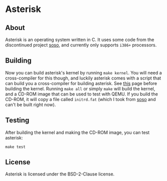 # Asterisk
## About
Asterisk is an operating system written in C. It uses some code from the discontinued project [soso](https://github.com/ozkl/soso), and currently only supports `i386+` processors.
## Building
Now you can build asterisk's kernel by running `make kernel`. You will need a cross-compiler for this though, and luckily asterisk comes with a script that can build you a cross-compiler for building asterisk. See [this](docs/kernel/TOOLCHAIN.md) page before building the kernel.
Running `make all` or simply `make` will build the kernel, and a CD-ROM image that can be used to test with QEMU. If you build the CD-ROM, it will copy a file called `initrd.fat` (which I took from [soso](https://github.com/ozkl/soso) and can't be built right now).
## Testing
After building the kernel and making the CD-ROM image, you can test asterisk:
```
make test
```
## License
Asterisk is licensed under the BSD-2-Clause license.